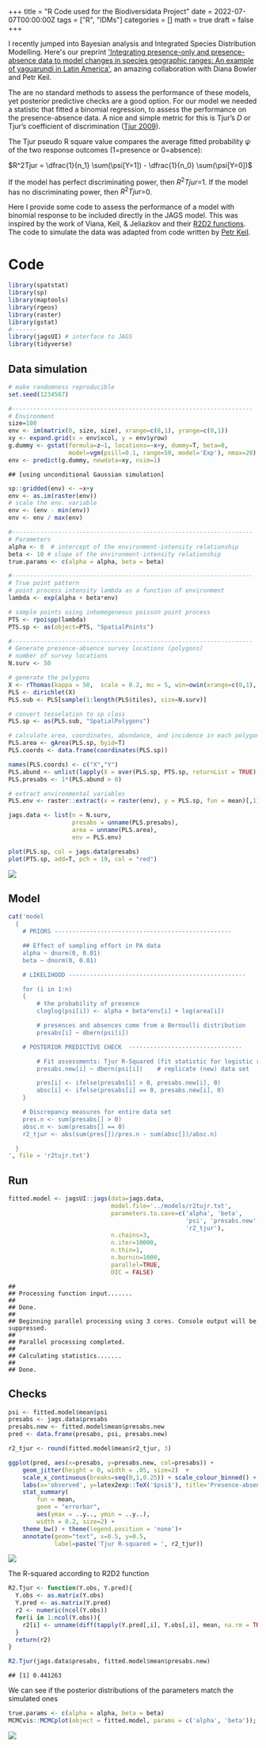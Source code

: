 +++
title = "R Code used for the Biodiversidata Project"
date = 2022-07-07T00:00:00Z
tags = ["R", "IDMs"]
categories = []
math = true
draft = false
+++

I recently jumped into Bayesian analysis and Integrated Species Distribution Modelling. Here's our preprint ['Integrating presence-only and presence-absence data to model changes in species geographic ranges: An example of yaguarundí in Latin America'](https://doi.org/10.32942/osf.io/67c4u), an amazing collaboration with Diana Bowler and Petr Keil.

The are no standard methods to assess the performance of these models, yet posterior predictive checks are a good option. For our model we needed a statistic that fitted a binomial regression, to assess the performance on the presence-absence data. A nice and simple metric for this is Tjur’s $D$ or Tjur’s coefficient of discrimination ([Tjur 2009](https://doi.org/10.1198/tast.2009.08210)).

The Tjur pseudo R square value compares the average fitted probability $\psi$ of the two response outcomes (1=presence or 0=absence):

$R^2Tjur = \dfrac{1}{n_1} \sum(\psi[Y=1]) - \dfrac{1}{n_0} \sum(\psi[Y=0])$

If the model has perfect discriminating power, then $R^2Tjur$=1. If the model has no discriminating power, then $R^2Tjur$=0.


Here I provide some code to assess the performance of a model with binomial response to be included directly in the JAGS model. This was inspired by the work of Viana, Keil, & Jeliazkov and their [R2D2 functions](https://github.com/duarte-viana/iVarPart/blob/master/R2D2_functions.R). The code to simulate the data was adapted from code written by [Petr Keil](https://petrkeil.github.io/team/2020/09/01/petr-keil.html).

# Code

```r
library(spatstat)
library(sp)
library(maptools)
library(rgeos)
library(raster)
library(gstat)
#-------
library(jagsUI) # interface to JAGS
library(tidyverse)
```

## Data simulation

```r
# make randomness reproducible
set.seed(1234567)  

#--------------------------------------------------------------------
# Environment
size=100
env <- im(matrix(0, size, size), xrange=c(0,1), yrange=c(0,1))
xy <- expand.grid(x = env$xcol, y = env$yrow)
g.dummy <- gstat(formula=z~1, locations=~x+y, dummy=T, beta=0,
                 model=vgm(psill=0.1, range=50, model='Exp'), nmax=20)
env <- predict(g.dummy, newdata=xy, nsim=1)
```

```
## [using unconditional Gaussian simulation]
```

```r
sp::gridded(env) <- ~x+y
env <- as.im(raster(env))
# scale the env. variable
env <- (env - min(env))
env <- env / max(env)

#--------------------------------------------------------------------
# Parameters
alpha <- 0  # intercept of the environment-intensity relationship
beta <- 10 # slope of the environment-intensity relationship
true.params <- c(alpha = alpha, beta = beta)

#--------------------------------------------------------------------
# True point pattern
# point process intensity lambda as a function of environment
lambda <- exp(alpha + beta*env)

# sample points using inhomogeneous poisson point process
PTS <- rpoispp(lambda)
PTS.sp <- as(object=PTS, "SpatialPoints")

#--------------------------------------------------------------------
# Generate presence-absence survey locations (polygons)
# number of survey locations
N.surv <- 50

# generate the polygons
X <- rThomas(kappa = 50,  scale = 0.2, mu = 5, win=owin(xrange=c(0,1), yrange=c(0,1)))
PLS <- dirichlet(X)
PLS.sub <- PLS[sample(1:length(PLS$tiles), size=N.surv)]

# convert tesselation to sp class
PLS.sp <- as(PLS.sub, "SpatialPolygons")

# calculate area, coordinates, abundance, and incidence in each polygon
PLS.area <- gArea(PLS.sp, byid=T)
PLS.coords <- data.frame(coordinates(PLS.sp))

names(PLS.coords) <- c("X","Y")
PLS.abund <- unlist(lapply(X = over(PLS.sp, PTS.sp, returnList = TRUE), FUN = length))
PLS.presabs <- 1*(PLS.abund > 0)

# extract environmental variables
PLS.env <- raster::extract(x = raster(env), y = PLS.sp, fun = mean)[,1]

jags.data <- list(n = N.surv,
                  presabs = unname(PLS.presabs),
                  area = unname(PLS.area),
                  env = PLS.env)

plot(PLS.sp, col = jags.data$presabs)
plot(PTS.sp, add=T, pch = 19, col = "red")
```

![](/img/R2Tjur-data.png)


## Model

```r
cat('model
  {
    # PRIORS --------------------------------------------------

    ## Effect of sampling effort in PA data
    alpha ~ dnorm(0, 0.01)
    beta ~ dnorm(0, 0.01)

    # LIKELIHOOD --------------------------------------------------

    for (i in 1:n)
    {
        # the probability of presence
        cloglog(psi[i]) <- alpha + beta*env[i] + log(area[i])

        # presences and absences come from a Bernoulli distribution
        presabs[i] ~ dbern(psi[i])    

    # POSTERIOR PREDICTIVE CHECK  --------------------------------

        # Fit assessments: Tjur R-Squared (fit statistic for logistic regression)
        presabs.new[i] ~ dbern(psi[i])    # replicate (new) data set

        pres[i] <- ifelse(presabs[i] > 0, presabs.new[i], 0)
        absc[i] <- ifelse(presabs[i] == 0, presabs.new[i], 0)
    }

    # Discrepancy measures for entire data set
    pres.n <- sum(presabs[] > 0)
    absc.n <- sum(presabs[] == 0)
    r2_tjur <- abs(sum(pres[])/pres.n - sum(absc[])/absc.n)

  }
', file = 'r2tujr.txt')
```

## Run

```r
fitted.model <- jagsUI::jags(data=jags.data,
                             model.file='../models/r2tujr.txt',
                             parameters.to.save=c('alpha', 'beta',
                                                  'psi', 'presabs.new',
                                                  'r2_tjur'),
                             n.chains=3,
                             n.iter=10000,
                             n.thin=1,
                             n.burnin=1000,
                             parallel=TRUE,
                             DIC = FALSE)
```

```
##
## Processing function input.......
##
## Done.
##  
## Beginning parallel processing using 3 cores. Console output will be suppressed.
##
## Parallel processing completed.
##
## Calculating statistics.......
##
## Done.
```

## Checks

```r
psi <- fitted.model$mean$psi
presabs <- jags.data$presabs
presabs.new <- fitted.model$mean$presabs.new
pred <- data.frame(presabs, psi, presabs.new)

r2_tjur <- round(fitted.model$mean$r2_tjur, 3)

ggplot(pred, aes(x=presabs, y=presabs.new, col=presabs)) +
    geom_jitter(height = 0, width = .05, size=2)  +
    scale_x_continuous(breaks=seq(0,1,0.25)) + scale_colour_binned() +
    labs(x='observed', y=latex2exp::TeX('$psi$'), title='Presence-absence') +
    stat_summary(
        fun = mean,
        geom = "errorbar",
        aes(ymax = ..y.., ymin = ..y..),
        width = 0.2, size=2) +
    theme_bw() + theme(legend.position = 'none')+
    annotate(geom="text", x=0.5, y=0.5,
             label=paste('Tjur R-squared = ', r2_tjur))
```

![](/img/R2Tjur-check.png)

The R-squared according to R2D2 function

```r
R2.Tjur <- function(Y.obs, Y.pred){
  Y.obs <- as.matrix(Y.obs)
  Y.pred <- as.matrix(Y.pred)
  r2 <- numeric(ncol(Y.obs))
  for(i in 1:ncol(Y.obs)){
    r2[i] <- unname(diff(tapply(Y.pred[,i], Y.obs[,i], mean, na.rm = TRUE)))
  }
  return(r2)
}

R2.Tjur(jags.data$presabs, fitted.model$mean$presabs.new)
```

```
## [1] 0.441263
```

We can see if the posterior distributions of the parameters match the simulated ones

```r
true.params <- c(alpha = alpha, beta = beta)
MCMCvis::MCMCplot(object = fitted.model, params = c('alpha', 'beta')); points(true.params, 2:1, pch=19, col="red")
```

![](/img/R2Tjur-params.png)
